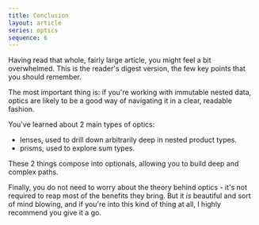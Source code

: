 ```yaml
---
title: Conclusion
layout: article
series: optics
sequence: 6
---
```


Having read that whole, fairly large article, you might feel a bit overwhelmed. This is the reader's digest version, the few key points that you should remember.

The most important thing is: if you're working with immutable nested data, optics are likely to be a good way of navigating it in a clear, readable fashion.

You've learned about 2 main types of optics:
* lenses, used to drill down arbitrarily deep in nested product types.
* prisms, used to explore sum types.

These 2 things compose into optionals, allowing you to build deep and complex paths.

Finally, you do not need to worry about the theory behind optics - it's not required to reap most of the benefits they bring. But it *is* beautiful and sort of mind blowing, and if you're into this kind of thing at all, I highly recommend you give it a go.
